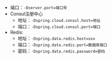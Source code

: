 - 端口：`-Dserver.port=端口号`
- Consul注册中心
	- 地址：`-Dspring.cloud.consul.host=地址`
	- 端口：`-Dspring.cloud.consul.port=端口`
- Redis:
	- 地址：`-Dspring.data.redis.host=xxx`
	- 端口：`-Dspring.data.redis.port=数据库端口`
	- 密码：`-Dspring.data.redis.password=密码`